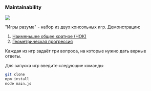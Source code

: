 ### Maintainability
<a href="https://codeclimate.com/github/venefjka/task1js/maintainability"><img src="https://api.codeclimate.com/v1/badges/1a3ab8bfdbbc0a843c6d/maintainability" /></a>

"Игры разума" - набор из двух консольных игр. Демонстрации: 
1. [Наименьшее общее кратное (НОК)](https://asciinema.org/a/E2NgOVE20Bp1aTZIIvAorcZVd)
2. [Геометрическая прогрессия](https://asciinema.org/a/CC2mHuXYuGRBlj3CALzO0VIfs)
   
Каждая из игр задаёт три вопроса, на которые нужно дать верные ответы.

Для запуска игр введите следующие команды:

```sh
git clone
npm install
node main.js
```
